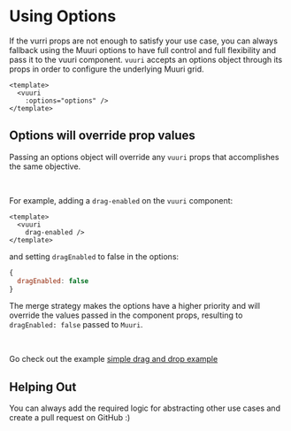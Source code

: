 # Using Options

If the vurri props are not enough to satisfy your use case, you can always fallback using the Muuri options to have full control and full flexibility and pass it to the vuuri component.
`vuuri` accepts an options object through its props in order to configure the underlying Muuri grid.

```vue
<template>
  <vuuri
    :options="options" />
</template>
```

## Options will override prop values
Passing an options object will override any `vuuri` props that accomplishes the same objective.

<br>

For example, adding a `drag-enabled` on the `vuuri` component:

```vue
<template>
  <vuuri
    drag-enabled />
</template>
```

and setting `dragEnabled` to false in the options:

```javascript
{
  dragEnabled: false
}
```

The merge strategy makes the options have a higher priority and will override the values passed in the component props, resulting to `dragEnabled: false` passed to `Muuri`.    

<br>

Go check out the example [simple drag and drop example](/guide/simple_drag_drop.html#example)

## Helping Out
You can always add the required logic for abstracting other use cases and create a pull request on GitHub :) 